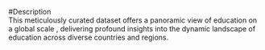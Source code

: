 #Description                                                                                                                            
This meticulously curated dataset offers a panoramic view of education on a global scale , delivering profound insights into the dynamic landscape of education across diverse countries and regions. 
